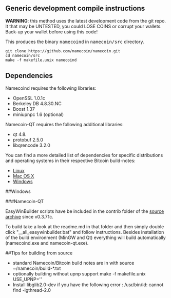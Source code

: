 ## Generic development compile instructions
**WARNING**: this method uses the latest development code from the git repo. It that may be UNTESTED, you could LOSE COINS or corrupt your wallets. Back-up your wallet before using this code!

This produces the binary <tt>namecoind</tt> in <tt>namecoin/src</tt> directory.
```Shell
git clone https://github.com/namecoin/namecoin.git
cd namecoin/src
make -f makefile.unix namecoind
```

## Dependencies
Namecoind requires the following libraries:
* OpenSSL 1.0.1c
* Berkeley DB 4.8.30.NC
* Boost 1.37
* miniupnpc 1.6 (optional)

Namecoin-QT requires the following additional libraries:
* qt 4.8.
* protobuf 2.5.0
* libqrencode 3.2.0

You can find a more detailed list of dependencies for specific distributions and operating systems in their respective Bitcoin build-notes:
* [Linux](https://github.com/bitcoin/bitcoin/blob/master/doc/build-unix.md)
* [Mac OS X](https://github.com/bitcoin/bitcoin/blob/master/doc/build-osx.md)
* [Windows](https://github.com/bitcoin/bitcoin/blob/master/doc/build-msw.md)

##Windows

###Namecoin-QT

EasyWinBuilder scripts have be included in the contrib folder of the [source archive](https://github.com/namecoinq/namecoinq) since v0.3.71c.

To build take a look at the readme.md in that folder and then simply double click "__all_easywinbuilder.bat" and follow instructions. Besides installation of the build environment (MinGW and Qt) everything will build automatically (namecoind.exe and namecoin-qt.exe).

##Tips for building from source
* standard Namecoin/Bitcoin build notes are in with source ~/namecoin/build-*.txt
* optionally building without upnp support
 make -f makefile.unix USE_UPNP=''
* Install libglib2.0-dev if you have the following error :
 /usr/bin/ld: cannot find -lgthread-2.0